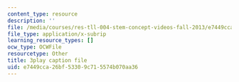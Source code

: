 ```yaml
---
content_type: resource
description: ''
file: /media/courses/res-tll-004-stem-concept-videos-fall-2013/e7449cca26bf53309c715574b070aa36_3gxNrc_EEN8.vtt
file_type: application/x-subrip
learning_resource_types: []
ocw_type: OCWFile
resourcetype: Other
title: 3play caption file
uid: e7449cca-26bf-5330-9c71-5574b070aa36
---
```

